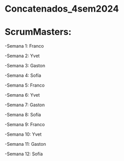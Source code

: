 # Concatenados_4sem2024

# ScrumMasters:

-Semana 1: Franco

-Semana 2: Yvet

-Semana 3: Gaston

-Semana 4: Sofía

-Semana 5: Franco

-Semana 6: Yvet

-Semana 7: Gaston

-Semana 8: Sofía

-Semana 9: Franco

-Semana 10: Yvet

-Semana 11: Gaston

-Semana 12: Sofía



